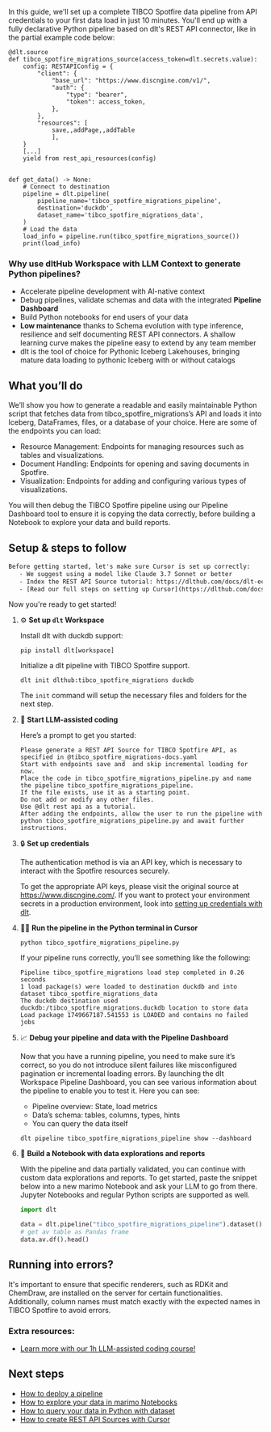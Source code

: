 In this guide, we'll set up a complete TIBCO Spotfire data pipeline from API credentials to your first data load in just 10 minutes. You'll end up with a fully declarative Python pipeline based on dlt's REST API connector, like in the partial example code below:

```python-outcome
@dlt.source
def tibco_spotfire_migrations_source(access_token=dlt.secrets.value):
    config: RESTAPIConfig = {
        "client": {
            "base_url": "https://www.discngine.com/v1/",
            "auth": {
                "type": "bearer",
                "token": access_token,
            },
        },
        "resources": [
            save,,addPage,,addTable
            ],
    }
    [...]
    yield from rest_api_resources(config)


def get_data() -> None:
    # Connect to destination
    pipeline = dlt.pipeline(
        pipeline_name='tibco_spotfire_migrations_pipeline',
        destination='duckdb',
        dataset_name='tibco_spotfire_migrations_data', 
    )
    # Load the data
    load_info = pipeline.run(tibco_spotfire_migrations_source())
    print(load_info) 
```

### Why use dltHub Workspace with LLM Context to generate Python pipelines?

- Accelerate pipeline development with AI-native context
- Debug pipelines, validate schemas and data with the integrated **Pipeline Dashboard**
- Build Python notebooks for end users of your data
- **Low maintenance** thanks to Schema evolution with type inference, resilience and self documenting REST API connectors. A shallow learning curve makes the pipeline easy to extend by any team member
- dlt is the tool of choice for Pythonic Iceberg Lakehouses, bringing mature data loading to pythonic Iceberg with or without catalogs

## What you’ll do

We’ll show you how to generate a readable and easily maintainable Python script that fetches data from tibco_spotfire_migrations’s API and loads it into Iceberg, DataFrames, files, or a database of your choice. Here are some of the endpoints you can load:

- Resource Management: Endpoints for managing resources such as tables and visualizations.
- Document Handling: Endpoints for opening and saving documents in Spotfire.
- Visualization: Endpoints for adding and configuring various types of visualizations.

You will then debug the TIBCO Spotfire pipeline using our Pipeline Dashboard tool to ensure it is copying the data correctly, before building a Notebook to explore your data and build reports.

## Setup & steps to follow

```default
Before getting started, let's make sure Cursor is set up correctly:
   - We suggest using a model like Claude 3.7 Sonnet or better
   - Index the REST API Source tutorial: https://dlthub.com/docs/dlt-ecosystem/verified-sources/rest_api/ and add it to context as **@dlt rest api**
   - [Read our full steps on setting up Cursor](https://dlthub.com/docs/dlt-ecosystem/llm-tooling/cursor-restapi#23-configuring-cursor-with-documentation)
```

Now you're ready to get started!

1. ⚙️ **Set up `dlt` Workspace**
    
    Install dlt with duckdb support:
    ```shell
    pip install dlt[workspace]
    ```

    Initialize a dlt pipeline with TIBCO Spotfire support.
    ```shell
    dlt init dlthub:tibco_spotfire_migrations duckdb
    ```

    The `init` command will setup the necessary files and folders for the next step.
    
2. 🤠 **Start LLM-assisted coding**
    
    Here’s a prompt to get you started:
    
    ```prompt
    Please generate a REST API Source for TIBCO Spotfire API, as specified in @tibco_spotfire_migrations-docs.yaml 
    Start with endpoints save and  and skip incremental loading for now. 
    Place the code in tibco_spotfire_migrations_pipeline.py and name the pipeline tibco_spotfire_migrations_pipeline. 
    If the file exists, use it as a starting point. 
    Do not add or modify any other files. 
    Use @dlt rest api as a tutorial. 
    After adding the endpoints, allow the user to run the pipeline with python tibco_spotfire_migrations_pipeline.py and await further instructions.
    ```

    
3. 🔒 **Set up credentials** 
    
    The authentication method is via an API key, which is necessary to interact with the Spotfire resources securely.
    
    To get the appropriate API keys, please visit the original source at https://www.discngine.com/.
    If you want to protect your environment secrets in a production environment, look into [setting up credentials with dlt](https://dlthub.com/docs/walkthroughs/add_credentials).
    
4. 🏃‍♀️ **Run the pipeline in the Python terminal in Cursor**
    
    ```shell
    python tibco_spotfire_migrations_pipeline.py
    ```
    
    If your pipeline runs correctly, you’ll see something like the following:
    
    ```shell
    Pipeline tibco_spotfire_migrations load step completed in 0.26 seconds
    1 load package(s) were loaded to destination duckdb and into dataset tibco_spotfire_migrations_data
    The duckdb destination used duckdb:/tibco_spotfire_migrations.duckdb location to store data
    Load package 1749667187.541553 is LOADED and contains no failed jobs
    ```
    
5. 📈 **Debug your pipeline and data with the Pipeline Dashboard**

    Now that you have a running pipeline, you need to make sure it’s correct, so you do not introduce silent failures like misconfigured pagination or incremental loading errors. By launching the dlt Workspace Pipeline Dashboard, you can see various information about the pipeline to enable you to test it. Here you can see:
    - Pipeline overview: State, load metrics
    - Data’s schema: tables, columns, types, hints
    - You can query the data itself
    
    ```shell
    dlt pipeline tibco_spotfire_migrations_pipeline show --dashboard
    ```
    
6. 🐍 **Build a Notebook with data explorations and reports**

    With the pipeline and data partially validated, you can continue with custom data explorations and reports. To get started, paste the snippet below into a new marimo Notebook and ask your LLM to go from there. Jupyter Notebooks and regular Python scripts are supported as well.

    
    ```python
    import dlt

   data = dlt.pipeline("tibco_spotfire_migrations_pipeline").dataset()
   # get av table as Pandas frame
   data.av.df().head()
    ```

## Running into errors?

It's important to ensure that specific renderers, such as RDKit and ChemDraw, are installed on the server for certain functionalities. Additionally, column names must match exactly with the expected names in TIBCO Spotfire to avoid errors.

### Extra resources:

- [Learn more with our 1h LLM-assisted coding course!](https://www.youtube.com/watch?v=GGid70rnJuM)

## Next steps

- [How to deploy a pipeline](https://dlthub.com/docs/walkthroughs/deploy-a-pipeline)
- [How to explore your data in marimo Notebooks](https://dlthub.com/docs/general-usage/dataset-access/marimo)
- [How to query your data in Python with dataset](https://dlthub.com/docs/general-usage/dataset-access/dataset)
- [How to create REST API Sources with Cursor](https://dlthub.com/docs/dlt-ecosystem/llm-tooling/cursor-restapi)